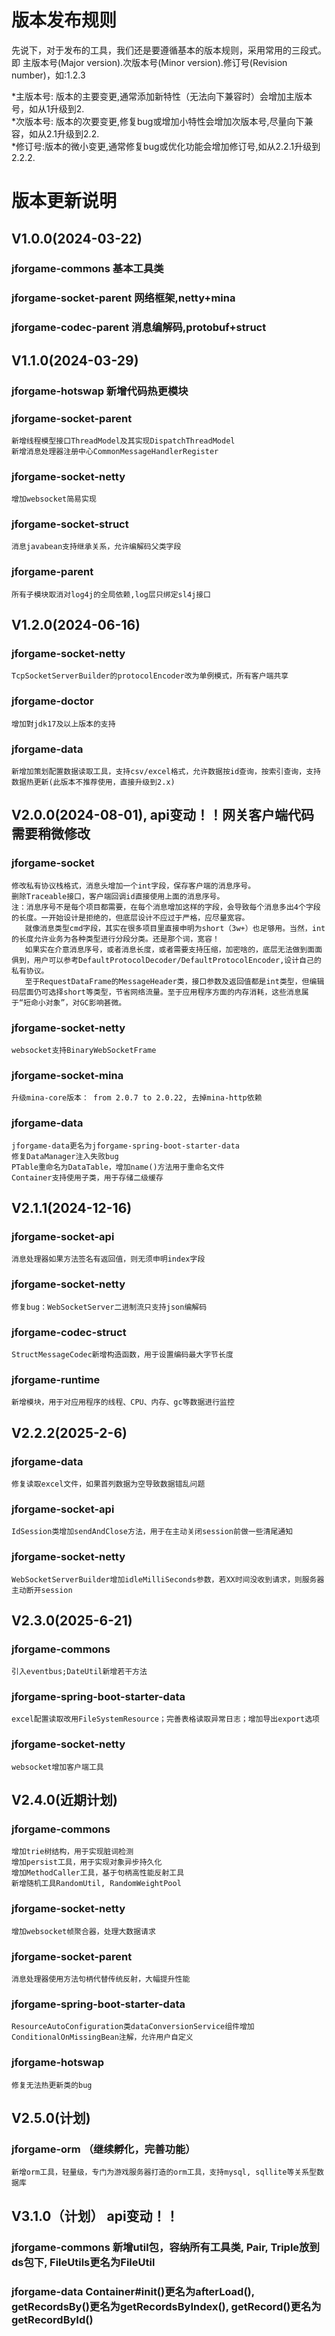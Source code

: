 ﻿# 版本发布规则

先说下，对于发布的工具，我们还是要遵循基本的版本规则，采用常用的三段式。即
主版本号(Major version).次版本号(Minor version).修订号(Revision number)，如:1.2.3

*主版本号: 版本的主要变更,通常添加新特性（无法向下兼容时）会增加主版本号，如从1升级到2.  
*次版本号: 版本的次要变更,修复bug或增加小特性会增加次版本号,尽量向下兼容，如从2.1升级到2.2.  
*修订号:版本的微小变更,通常修复bug或优化功能会增加修订号,如从2.2.1升级到2.2.2.

# 版本更新说明

## V1.0.0(2024-03-22)

### jforgame-commons 基本工具类

### jforgame-socket-parent  网络框架,netty+mina

### jforgame-codec-parent  消息编解码,protobuf+struct

## V1.1.0(2024-03-29)

### jforgame-hotswap 新增代码热更模块

### jforgame-socket-parent

    新增线程模型接口ThreadModel及其实现DispatchThreadModel
    新增消息处理器注册中心CommonMessageHandlerRegister

### jforgame-socket-netty

    增加websocket简易实现  

### jforgame-socket-struct

    消息javabean支持继承关系，允许编解码父类字段

### jforgame-parent

    所有子模块取消对log4j的全局依赖,log层只绑定sl4j接口  

## V1.2.0(2024-06-16)

### jforgame-socket-netty

    TcpSocketServerBuilder的protocolEncoder改为单例模式，所有客户端共享

### jforgame-doctor

    增加對jdk17及以上版本的支持

### jforgame-data

    新增加策划配置数据读取工具，支持csv/excel格式，允许数据按id查询，按索引查询，支持数据热更新(此版本不推荐使用，直接升级到2.x)

## V2.0.0(2024-08-01), api变动！！网关客户端代码需要稍微修改

### jforgame-socket

    修改私有协议栈格式，消息头增加一个int字段，保存客户端的消息序号。
    删除Traceable接口，客户端回调id直接使用上面的消息序号。
    注：消息序号不是每个项目都需要，在每个消息增加这样的字段，会导致每个消息多出4个字段的长度。一开始设计是拒绝的，但底层设计不应过于严格，应尽量宽容。
       就像消息类型cmd字段，其实在很多项目里直接申明为short（3w+）也足够用。当然，int的长度允许业务为各种类型进行分段分类。还是那个词，宽容！
       如果实在介意消息序号，或者消息长度，或者需要支持压缩，加密啥的，底层无法做到面面俱到，用户可以参考DefaultProtocolDecoder/DefaultProtocolEncoder,设计自己的私有协议。
       至于RequestDataFrame的MessageHeader类，接口参数及返回值都是int类型，但编辑码层面仍可选择short等类型，节省网络流量。至于应用程序方面的内存消耗，这些消息属于“短命小对象”，对GC影响甚微。

### jforgame-socket-netty

    websocket支持BinaryWebSocketFrame

### jforgame-socket-mina

    升级mina-core版本： from 2.0.7 to 2.0.22, 去掉mina-http依赖

### jforgame-data

    jforgame-data更名为jforgame-spring-boot-starter-data
    修复DataManager注入失败bug
    PTable重命名为DataTable，增加name()方法用于重命名文件
    Container支持使用子类，用于存储二级缓存

## V2.1.1(2024-12-16)

### jforgame-socket-api

    消息处理器如果方法签名有返回值，则无须申明index字段

### jforgame-socket-netty

    修复bug：WebSocketServer二进制流只支持json编解码

### jforgame-codec-struct

    StructMessageCodec新增构造函数，用于设置编码最大字节长度

### jforgame-runtime

    新增模块，用于对应用程序的线程、CPU、内存、gc等数据进行监控

## V2.2.2(2025-2-6)

### jforgame-data

    修复读取excel文件，如果首列数据为空导致数据错乱问题

### jforgame-socket-api

    IdSession类增加sendAndClose方法，用于在主动关闭session前做一些清尾通知

### jforgame-socket-netty

    WebSocketServerBuilder增加idleMilliSeconds参数，若XX时间没收到请求，则服务器主动断开session

## V2.3.0(2025-6-21)

### jforgame-commons

    引入eventbus;DateUtil新增若干方法

### jforgame-spring-boot-starter-data

    excel配置读取改用FileSystemResource；完善表格读取异常日志；增加导出export选项

### jforgame-socket-netty

    websocket增加客户端工具

## V2.4.0(近期计划)

### jforgame-commons

    增加trie树结构，用于实现脏词检测
    增加persist工具，用于实现对象异步持久化
    增加MethodCaller工具，基于句柄高性能反射工具
    新增随机工具RandomUtil, RandomWeightPool

### jforgame-socket-netty

    增加websocket帧聚合器，处理大数据请求

### jforgame-socket-parent

    消息处理器使用方法句柄代替传统反射，大幅提升性能

### jforgame-spring-boot-starter-data
    ResourceAutoConfiguration类dataConversionService组件增加ConditionalOnMissingBean注解，允许用户自定义

### jforgame-hotswap
    修复无法热更新类的bug




## V2.5.0(计划)

### jforgame-orm （继续孵化，完善功能）
    新增orm工具，轻量级，专门为游戏服务器打造的orm工具，支持mysql, sqllite等关系型数据库


## V3.1.0（计划） api变动！！

### jforgame-commons 新增util包，容纳所有工具类, Pair, Triple放到ds包下, FileUtils更名为FileUtil

### jforgame-data Container#init()更名为afterLoad(), getRecordsBy()更名为getRecordsByIndex(), getRecord()更名为getRecordById()







